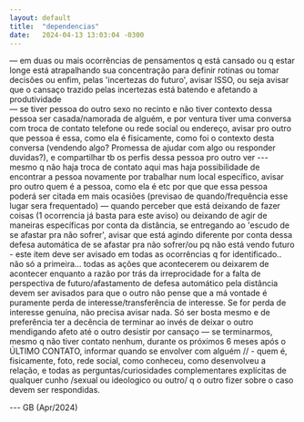 ```yaml
---
layout: default
title:  "dependencias"
date:   2024-04-13 13:03:04 -0300
---
```



— em duas ou mais ocorrências de  pensamentos q está cansado ou q estar longe está atrapalhando sua  concentração para definir rotinas ou tomar decisões ou enfim, pelas 'incertezas do futuro', avisar ISSO, ou seja avisar que o cansaço trazido pelas incertezas está batendo e afetando a produtividade  
— se tiver pessoa do outro sexo no recinto e não tiver contexto dessa pessoa ser casada/namorada de alguém, e por ventura tiver uma conversa com troca de contato telefone ou rede social ou endereço, avisar pro outro que pessoa é essa, como ela é fisicamente, como foi o contexto desta conversa (vendendo algo? Promessa de ajudar com algo ou responder duvidas?), e compartilhar tb os perfis dessa pessoa pro outro ver --- mesmo q não haja troca de contato aqui mas haja possibilidade de encontrar a pessoa novamente por trabalhar num local específico, avisar pro outro quem é a pessoa, como ela é etc por que que essa pessoa poderá ser citada em mais ocasiões (previsao de quando/frequência esse lugar sera frequentado) 
— quando perceber que está deixando de fazer coisas (1 ocorrencia já basta para este aviso) ou deixando de agir de maneiras específicas por conta da distância, se entregando ao 'escudo de se afastar pra não sofrer', avisar que está agindo diferente por conta dessa defesa automática de se afastar pra não sofrer/ou pq não está vendo futuro - este item deve ser avisado em todas as ocorrências q for identificado.. não só a primeira... todas as ações que acontecerem ou deixarem de acontecer enquanto a razão por trás da irreprocidade for a falta de perspectiva de futuro/afastamento de defesa automático pela distância devem ser avisados para que o outro não pense que a má vontade é puramente perda de interesse/transferência de interesse. Se for perda de interesse genuína, não precisa avisar nada. Só ser bosta mesmo e de preferência ter a decência de terminar ao invés de deixar o outro mendigando afeto até o outro desistir por cansaço
— se terminarmos, mesmo q não tiver contato nenhum, durante os próximos 6 meses após o ÚLTIMO CONTATO, informar quando se envolver com alguém // - quem é, fisicamente, foto, rede social, como conheceu, como desenvolveu a relação, e todas as perguntas/curiosidades complementares explícitas de qualquer cunho /sexual ou ideologico ou outro/ q o outro fizer sobre o caso devem ser respondidas.



--- GB (Apr/2024)
